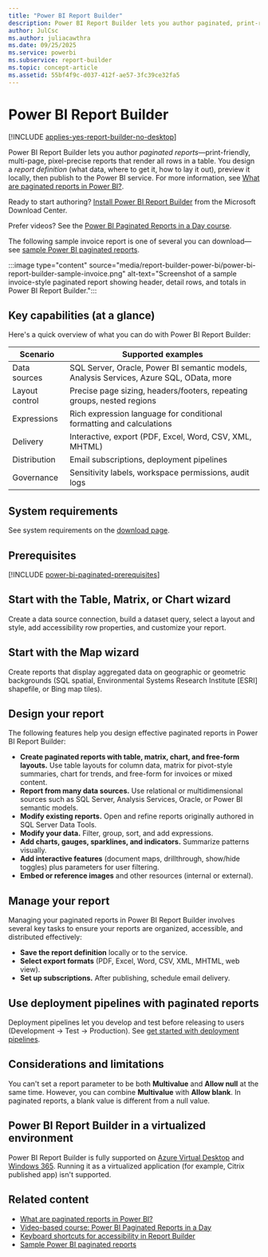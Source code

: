 ```yaml
---
title: "Power BI Report Builder"
description: Power BI Report Builder lets you author paginated, print-ready reports and publish them to the Power BI service, showing all data across multiple pages with precise layout control.
author: JulCsc
ms.author: juliacawthra
ms.date: 09/25/2025
ms.service: powerbi
ms.subservice: report-builder
ms.topic: concept-article
ms.assetid: 55bf4f9c-d037-412f-ae57-3fc39ce32fa5
---
```


# Power BI Report Builder

[!INCLUDE [applies-yes-report-builder-no-desktop](../includes/applies-yes-report-builder-no-desktop.md)]

Power BI Report Builder lets you author *paginated reports*—print-friendly, multi-page, pixel-precise reports that render all rows in a table. You design a *report definition* (what data, where to get it, how to lay it out), preview it locally, then publish to the Power BI service. For more information, see [What are paginated reports in Power BI?](paginated-reports-report-builder-power-bi.md).

Ready to start authoring? [Install Power BI Report Builder](https://go.microsoft.com/fwlink/?linkid=2086513) from the Microsoft Download Center.

Prefer videos? See the [Power BI Paginated Reports in a Day course](../learning-catalog/paginated-reports-online-course.md).

The following sample invoice report is one of several you can download—see [sample Power BI paginated reports](paginated-reports-samples.md).

:::image type="content" source="media/report-builder-power-bi/power-bi-report-builder-sample-invoice.png" alt-text="Screenshot of a sample invoice-style paginated report showing header, detail rows, and totals in Power BI Report Builder.":::

## Key capabilities (at a glance)

Here's a quick overview of what you can do with Power BI Report Builder:

| Scenario | Supported examples |
| -------- | ------------------ |
| Data sources | SQL Server, Oracle, Power BI semantic models, Analysis Services, Azure SQL, OData, more |
| Layout control | Precise page sizing, headers/footers, repeating groups, nested regions |
| Expressions | Rich expression language for conditional formatting and calculations |
| Delivery | Interactive, export (PDF, Excel, Word, CSV, XML, MHTML) |
| Distribution | Email subscriptions, deployment pipelines |
| Governance | Sensitivity labels, workspace permissions, audit logs |

## System requirements

See system requirements on the [download page](https://go.microsoft.com/fwlink/?LinkID=2086513).

## Prerequisites

[!INCLUDE [power-bi-paginated-prerequisites](../includes/power-bi-paginated-prerequisites.md)]

## Start with the Table, Matrix, or Chart wizard

Create a data source connection, build a dataset query, select a layout and style, add accessibility row properties, and customize your report.

## Start with the Map wizard

Create reports that display aggregated data on geographic or geometric backgrounds (SQL spatial, Environmental Systems Research Institute [ESRI] shapefile, or Bing map tiles).

## Design your report

The following features help you design effective paginated reports in Power BI Report Builder:

- **Create paginated reports with table, matrix, chart, and free-form layouts.** Use table layouts for column data, matrix for pivot-style summaries, chart for trends, and free-form for invoices or mixed content.
- **Report from many data sources.** Use relational or multidimensional sources such as SQL Server, Analysis Services, Oracle, or Power BI semantic models.
- **Modify existing reports.** Open and refine reports originally authored in SQL Server Data Tools.
- **Modify your data.** Filter, group, sort, and add expressions.
- **Add charts, gauges, sparklines, and indicators.** Summarize patterns visually.
- **Add interactive features** (document maps, drillthrough, show/hide toggles) plus parameters for user filtering.
- **Embed or reference images** and other resources (internal or external).

## Manage your report

Managing your paginated reports in Power BI Report Builder involves several key tasks to ensure your reports are organized, accessible, and distributed effectively:

- **Save the report definition** locally or to the service.
- **Select export formats** (PDF, Excel, Word, CSV, XML, MHTML, web view).
- **Set up subscriptions.** After publishing, schedule email delivery.

## Use deployment pipelines with paginated reports

Deployment pipelines let you develop and test before releasing to users (Development → Test → Production). See [get started with deployment pipelines](/fabric/cicd/deployment-pipelines/get-started-with-deployment-pipelines).

## Considerations and limitations

You can't set a report parameter to be both **Multivalue** and **Allow null** at the same time. However, you can combine **Multivalue** with **Allow blank**. In paginated reports, a blank value is different from a null value.

## Power BI Report Builder in a virtualized environment

Power BI Report Builder is fully supported on [Azure Virtual Desktop](/azure/virtual-desktop/overview) and [Windows 365](/windows-365/overview). Running it as a virtualized application (for example, Citrix published app) isn't supported.

## Related content

- [What are paginated reports in Power BI?](paginated-reports-report-builder-power-bi.md)
- [Video-based course: Power BI Paginated Reports in a Day](https://www.youtube.com/watch?v=DN1t5p9aui0&list=PL1N57mwBHtN1icIhpjQOaRL8r9G-wytpT&index=1)
- [Keyboard shortcuts for accessibility in Report Builder](/sql/reporting-services/report-builder/keyboard-shortcuts-report-builder?context=/power-bi/create-reports/context/context)
- [Sample Power BI paginated reports](paginated-reports-samples.md)
